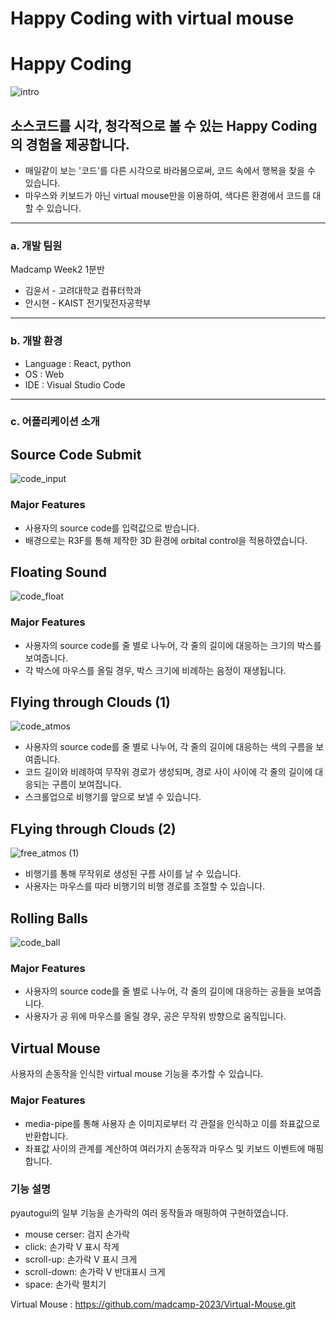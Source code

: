 # Happy Coding with virtual mouse


# Happy Coding
![intro](https://github.com/madcamp-2023/Happy-Coding/assets/94510731/3dfff62d-5edc-401b-903b-abb0236e3dcd)

## 소스코드를 시각, 청각적으로 볼 수 있는 Happy Coding의 경험을 제공합니다.

- 매일같이 보는 '코드'를 다른 시각으로 바라봄으로써, 코드 속에서 행복을 찾을 수 있습니다.
- 마우스와 키보드가 아닌 virtual mouse만을 이용하여, 색다른 환경에서 코드를 대할 수 있습니다.

---

### a. 개발 팀원

Madcamp Week2 1분반

- 김윤서 - 고려대학교 컴퓨터학과
- 안시현 - KAIST 전기및전자공학부

---

### b. 개발 환경

- Language : React, python
- OS : Web
- IDE : Visual Studio Code

---

### c. 어플리케이션 소개

## Source Code Submit
![code_input](https://github.com/madcamp-2023/Happy-Coding/assets/94510731/8a9045b1-600d-4a50-a260-8b1d829c8c9e)


### Major Features

- 사용자의 source code를 입력값으로 받습니다.
- 배경으로는 R3F를 통해 제작한 3D 환경에 orbital control을 적용하였습니다.

## Floating Sound
![code_float](https://github.com/madcamp-2023/Happy-Coding/assets/94510731/80f93cd3-5ea7-49d9-8b02-6aec4c857c7f)


### Major Features

- 사용자의 source code를 줄 별로 나누어, 각 줄의 길이에 대응하는 크기의 박스를 보여줍니다.
- 각 박스에 마우스를 올릴 경우, 박스 크기에 비례하는 음정이 재생됩니다.

## Flying through Clouds (1)
![code_atmos](https://github.com/madcamp-2023/Happy-Coding/assets/94510731/b233d4d6-f35c-4790-82b1-472ff79c1433)

- 사용자의 source code를 줄 별로 나누어, 각 줄의 길이에 대응하는 색의 구름을 보여줍니다.
- 코드 길이와 비례하여 무작위 경로가 생성되며, 경로 사이 사이에 각 줄의 길이에 대응되는 구름이 보여집니다.
- 스크롤업으로 비행기를 앞으로 보낼 수 있습니다.

## FLying through Clouds (2)
![free_atmos (1)](https://github.com/madcamp-2023/Happy-Coding/assets/94510731/19c63a8a-3028-4685-92e4-79d9997abd29)

- 비행기를 통해 무작위로 생성된 구름 사이를 날 수 있습니다.
- 사용자는 마우스를 따라 비행기의 비행 경로를 조절할 수 있습니다.

## Rolling Balls
![code_ball](https://github.com/madcamp-2023/Happy-Coding/assets/94510731/8bcae08a-7696-491a-8a1d-36b031bc84f6)

### Major Features

- 사용자의 source code를 줄 별로 나누어, 각 줄의 길이에 대응하는 공들을 보여줍니다.
- 사용자가 공 위에 마우스를 올릴 경우, 공은 무작위 방향으로 움직입니다.

## Virtual Mouse

사용자의 손동작을 인식한 virtual mouse 기능을 추가할 수 있습니다.

### Major Features

- media-pipe를 통해 사용자 손 이미지로부터 각 관절을 인식하고 이를 좌표값으로 반환합니다.
- 좌표값 사이의 관계를 계산하여 여러가지 손동작과 마우스 및 키보드 이벤트에 매핑합니다.

  
### 기능 설명
pyautogui의 일부 기능을 손가락의 여러 동작들과 매핑하여 구현하였습니다.

- mouse cerser: 검지 손가락
- click: 손가락 V 표시 작게
- scroll-up: 손가락 V 표시 크게
- scroll-down: 손가락 V 반대표시 크게
- space: 손가락 펼치기

Virtual Mouse : https://github.com/madcamp-2023/Virtual-Mouse.git
